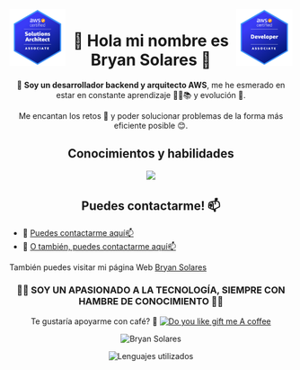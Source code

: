 <img align="right" alt="AWS Solutions Architect Associate" src="https://github.com/bryanSolares/bryanSolares/blob/main/aws-certified-developer-associate.png?raw=true" width="100" height="100" />
<img align="left" alt="AWS Developer Associate" src="https://github.com/bryanSolares/bryanSolares/blob/main/aws-certified-solutions-architect-associate.png?raw=true" width="100" height="100" />

<h1 align="center">👋 Hola mi nombre es Bryan Solares 👋</h1>

<p align="center"> 👀 <strong>Soy un desarrollador backend y arquitecto AWS</strong>, me he esmerado en estar en constante aprendizaje 🧑‍💻📚 y evolución 👣. </p>
<p align="center"> Me encantan los retos 🥳 y poder solucionar problemas de la forma más eficiente posible 😊. </p>

<h2 align="center">Conocimientos y habilidades</h2>

<p align="center">
  <a href="https://skillicons.dev">
    <img src="https://skillicons.dev/icons?i=aws,bash,nodejs,docker,git,express,nestjs,spring,sequelize,html,css,js,ts,angular,java,github,gitlab,heroku,graphql,jest,mysql,postgres,mongodb,firebase,redis,nginx,jenkins,kubernetes,terraform&perline=8" />
  </a>
</p>


<h2 align="center">Puedes contactarme! 📫</h2>

- 🫡 [Puedes contactarme aquí📫](mailto:solares.josue@outlook.com)
- 🫡 [O también, puedes contactarme aquí📫](mailto:solares.bryan@outlook.com)

También puedes visitar mi página Web [Bryan Solares](https://bryan-solares.com)

<h3 align="center">
🚀😌 SOY UN APASIONADO A LA TECNOLOGÍA, SIEMPRE CON HAMBRE DE CONOCIMIENTO 🚀😌
</h3>

<p align="center">
Te gustaría apoyarme con café? 🙏
<a href="https://www.buymeacoffee.com/bryan.solares" target="_blank"><img src="https://cdn.buymeacoffee.com/buttons/v2/default-red.png" alt="Do you like gift me A coffee" width="150" ></a>
</p>

<p align="center"> <img src="https://github-readme-stats.vercel.app/api?username=bryanSolares&show_icons=true&theme=dracula&rank_icon=github" alt="Bryan Solares" />
<p align="center"> <img src="https://github-readme-stats.vercel.app/api/top-langs/?username=bryanSolares&layout=compact" alt="Lenguajes utilizados" />

<!---
bryan-solares/bryan-solares is a ✨ special ✨ repository because its `README.md` (this file) appears on your GitHub profile.
You can click the Preview link to take a look at your changes.
--->
